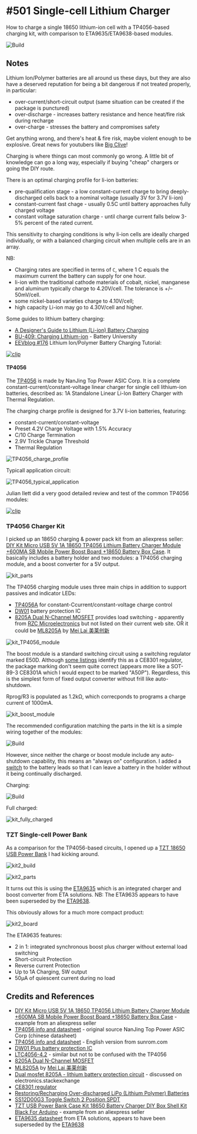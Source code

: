 # #501 Single-cell Lithium Charger

How to charge a single 18650 lithium-ion cell with a TP4056-based charging kit, with comparison to ETA9635/ETA9638-based modules.

![Build](./assets/SingleCellLithiumCharger_build.jpg?raw=true)

## Notes

Lithium Ion/Polymer batteries are all around us these days, but they are also have a deserved reputation for
being a bit dangerous if not treated properly, in particular:

* over-current/short-circuit output (same situation can be created if the package is punctured)
* over-discharge - increases battery resistance and hence heat/fire risk during recharge
* over-charge - stresses the battery and compromises safety

Get anything wrong, and there's heat & fire risk, maybe violent enough to be explosive. Great news for youtubers like [Big Clive](https://youtu.be/0tGK1nqXr28)!

Charging is where things can most commonly go wrong. A little bit of knowledge can go a long way, especially if buying "cheap" chargers or going the DIY route.

There is an optimal charging profile for li-ion batteries:

* pre-qualification stage - a low constant-current charge to bring deeply-discharged cells back to a nominal voltage (usually 3V for 3.7V li-ion)
* constant-current fast chage - usually 0.5C until battery approaches fully charged voltage
* constant voltage saturation charge - until charge current falls below 3-5% percent of the rated current.

This sensitivity to charging conditions is why li-ion cells are ideally charged individually, or with a balanced charging circuit when multiple cells are in an array.

NB:
* Charging rates are specified in terms of `C`, where 1 C equals the maximum current the battery can supply for one hour.
* li-ion with the traditional cathode materials of cobalt, nickel, manganese and aluminum typically charge to 4.20V/cell. The tolerance is +/–50mV/cell.
* some nickel-based varieties charge to 4.10V/cell;
* high capacity Li-ion may go to 4.30V/cell and higher.


Some guides to lithium battery charging:

* [A Designer's Guide to Lithium (Li-ion) Battery Charging](https://www.digikey.sg/en/articles/techzone/2016/sep/a-designer-guide-fast-lithium-ion-battery-charging)
* [BU-409: Charging Lithium-ion](https://batteryuniversity.com/learn/article/charging_lithium_ion_batteries) - Battery University
* [EEVblog #176](https://www.youtube.com/watch?v=A6mKd5_-abk) Lithium Ion/Polymer Battery Charging Tutorial:

[![clip](https://img.youtube.com/vi/A6mKd5_-abk/0.jpg)](https://www.youtube.com/watch?v=A6mKd5_-abk)


#### TP4056

The [TP4056](http://www.tpwic.com/index.php?m=content&c=index&a=show&catid=173&id=52) is made by NanJing Top Power ASIC Corp.
It is a complete constant-current/constant-voltage linear charger for single cell lithium-ion batteries,
described as: 1A Standalone Linear Li-lon Battery Charger with Thermal Regulation.

The charging charge profile is designed for 3.7V li-ion batteries, featuring:

* constant-current/constant-voltage
* Preset 4.2V Charge Voltage with 1.5% Accuracy
* C/10 Charge Termination
* 2.9V Trickle Charge Threshold
* Thermal Regulation

![TP4056_charge_profile](./assets/TP4056_charge_profile.jpg?raw=true)

Typicall application circuit:

![TP4056_typical_application](./assets/TP4056_typical_application.jpg?raw=true)

Julian Ilett did a very good detailed review and test of the common TP4056 modules:

[![clip](https://img.youtube.com/vi/Qw4psECqpwI/0.jpg)](https://www.youtube.com/watch?v=Qw4psECqpwI)

### TP4056 Charger Kit

I picked up an 18650 charging & power pack kit from an aliexpress seller:
[DIY Kit Micro USB 5V 1A 18650 TP4056 Lithium Battery Charger Module +600MA SB Mobile Power Boost Board +18650 Battery Box Case](https://www.aliexpress.com/item/32631921696.html). It basically includes a battery holder and two modules: a TP4056 charging module, and a boost converter for a 5V output.

![kit_parts](./assets/kit_parts.jpg?raw=true)

The TP4056 charging module uses three main chips in addition to support passives and indicator LEDs:

* [TP4056A](http://www.tpwic.com/index.php?m=content&c=index&a=show&catid=173&id=52) for constant-Ccurrent/constant-voltage charge control
* [DW01](https://www.digchip.com/datasheets/parts/datasheet/922/DW01.php) battery protection IC
* [8205A Dual N-Channel MOSFET](https://www.datasheet4u.com/datasheet-pdf/RZCMicroelectronics/8205A/pdf.php?id=847696) provides load switching - apparently from [RZC Microelectronics](http://www.rzcsemi.com/) but not listed on their current web site. OR it could be [ML8205A](https://www.evelta.com/content/datasheets/130-ML8205A.pdf) by [Mei Lai 美莱创新](http://www.szmeilai.com/)

![kit_TP4056_module](./assets/kit_TP4056_module.jpg?raw=true)

The boost module is a standard switching circuit using a switching regulator marked E50D.
Although [some listings](https://www.sunrom.com/p/5v-dc-dc-boost-step-up) identify this as a CE8301 regulator, the package marking don't seem quite correct
(appears more like a SOT-89-3 CE8301A which I would expect to be marked "A50P"). Regardless, this is the simplest form of fixed output converter without frill like auto-shutdown.

Rprog/R3 is populated as 1.2kΩ, which correcponds to programs a charge current of 1000mA.

![kit_boost_module](./assets/kit_boost_module.jpg?raw=true)

The recommended configuration matching the parts in the kit is a simple wiring together of the modules:

![Build](./assets/SingleCellLithiumCharger_schematic.jpg?raw=true)

However, since neither the charge or boost module include any auto-shutdown capability, this means an "always on" configuration.
I added a [switch](https://www.aliexpress.com/item/32799198160.html) to the battery leads so that I can leave a battery in the holder
without it being continually discharged.

Charging:

![Build](./assets/SingleCellLithiumCharger_build.jpg?raw=true)

Full charged:

![kit_fully_charged](./assets/kit_fully_charged.jpg?raw=true)


### TZT Single-cell Power Bank

As a comparison for the TP4056-based circuits, I opened up a
[TZT 18650 USB Power Bank](https://www.aliexpress.com/item/32975739982.html) I had kicking around.

![kit2_build](./assets/kit2_build.jpg?raw=true)

![kit2_parts](./assets/kit2_parts.jpg?raw=true)

It turns out this is using the [ETA9635](http://www.etasolution.com/w-cn/prod_det.html?id=18) which is an integrated charger and boost converter from ETA solutions.
NB: The ETA9635 appears to have been superseded by the [ETA9638](http://www.etasolution.com/w-cn/prod_det.html?id=19).

This obviously allows for a much more compact product:

![kit2_board](./assets/kit2_board.jpg?raw=true)

The ETA9635 features:

* 2 in 1: integrated synchronous boost plus charger without external load switching
* Short-circuit Protection
* Reverse current Protection
* Up to 1A Charging, 5W output
* 50µA of quiescent current during no load

## Credits and References

* [DIY Kit Micro USB 5V 1A 18650 TP4056 Lithium Battery Charger Module +600MA SB Mobile Power Boost Board +18650 Battery Box Case](https://www.aliexpress.com/item/32631921696.html) - example from an aliexpress seller
* [TP4056 info and datasheet](http://www.tpwic.com/index.php?m=content&c=index&a=show&catid=173&id=52) - original source NanJing Top Power ASIC Corp (chinese datasheet)
* [TP4056 info and datasheet](https://www.sunrom.com/p/tp4056-li-on-battery-charger-ic-1a) - English version from sunrom.com
* [DW01 Plus battery protection IC](https://www.digchip.com/datasheets/parts/datasheet/922/DW01.php)
* [LTC4056-4.2](https://www.analog.com/en/products/ltc4056-4.2.html) - similar but not to be confused with the TP4056
* [8205A Dual N-Channel MOSFET](https://www.datasheet4u.com/datasheet-pdf/RZCMicroelectronics/8205A/pdf.php?id=847696)
* [ML8205A](https://www.evelta.com/content/datasheets/130-ML8205A.pdf) by [Mei Lai 美莱创新](http://www.szmeilai.com/)
* [Dual mosfet 8205A - lithium battery protection circuit](https://electronics.stackexchange.com/questions/203463/dual-mosfet-8205a-lithium-battery-protection-circuit) - discussed on electronics.stackexchange
* [CE8301 regulator](https://www.sunrom.com/p/5v-dc-dc-boost-step-up)
* [Restoring/Recharging Over-discharged LiPo (Lithium Polymer) Batteries](https://www.electricrcaircraftguy.com/2014/10/restoring-over-discharged-LiPos.html)
* [SS12D00G3 Toggle Switch 2 Position SPDT](https://www.aliexpress.com/item/32799198160.html)
* [TZT USB Power Bank Case Kit 18650 Battery Charger DIY Box Shell Kit Black For Arduino](https://www.aliexpress.com/item/32975739982.html) - example from an aliexpress seller
* [ETA9635 datasheet](http://www.etasolution.com/w-cn/prod_det.html?id=18) from ETA solutions, appears to have been superseded by the [ETA9638](http://www.etasolution.com/w-cn/prod_det.html?id=19)

